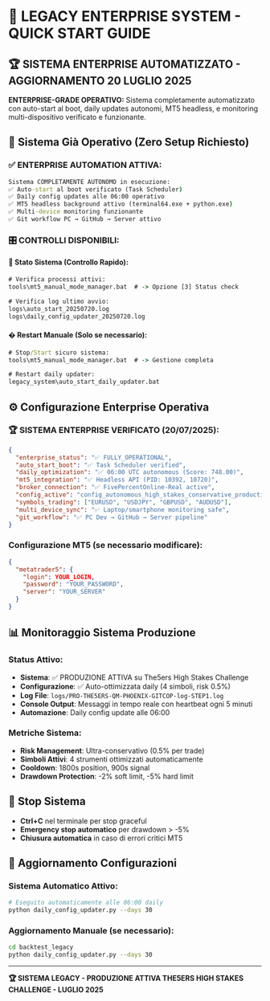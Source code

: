 # 🎯 LEGACY ENTERPRISE SYSTEM - QUICK START GUIDE

## 🏆 SISTEMA ENTERPRISE AUTOMATIZZATO - AGGIORNAMENTO 20 LUGLIO 2025

**ENTERPRISE-GRADE OPERATIVO:** Sistema completamente automatizzato con auto-start al boot, daily updates autonomi, MT5 headless, e monitoring multi-dispositivo verificato e funzionante.

## 🚀 Sistema Già Operativo (Zero Setup Richiesto)

### ✅ ENTERPRISE AUTOMATION ATTIVA:
```cmd
Sistema COMPLETAMENTE AUTONOMO in esecuzione:
✅ Auto-start al boot verificato (Task Scheduler)
✅ Daily config updates alle 06:00 operativo  
✅ MT5 headless background attivo (terminal64.exe + python.exe)
✅ Multi-device monitoring funzionante
✅ Git workflow PC → GitHub → Server attivo
```

### 🎛️ CONTROLLI DISPONIBILI:

#### 🤖 **Stato Sistema** (Controllo Rapido):
```cmd
# Verifica processi attivi:
tools\mt5_manual_mode_manager.bat  # -> Opzione [3] Status check

# Verifica log ultimo avvio:
logs\auto_start_20250720.log
logs\daily_config_updater_20250720.log
```

#### � **Restart Manuale** (Solo se necessario):
```cmd
# Stop/Start sicuro sistema:
tools\mt5_manual_mode_manager.bat  # -> Gestione completa

# Restart daily updater:
legacy_system\auto_start_daily_updater.bat
```

## ⚙️ Configurazione Enterprise Operativa

### 🏆 **SISTEMA ENTERPRISE VERIFICATO (20/07/2025):**
```json
{
  "enterprise_status": "✅ FULLY_OPERATIONAL",
  "auto_start_boot": "✅ Task Scheduler verified",
  "daily_optimization": "✅ 06:00 UTC autonomous (Score: 748.00)",
  "mt5_integration": "✅ Headless API (PID: 10392, 10720)",
  "broker_connection": "✅ FivePercentOnline-Real active",
  "config_active": "config_autonomous_high_stakes_conservative_production_ready.json",
  "symbols_trading": ["EURUSD", "USDJPY", "GBPUSD", "AUDUSD"],
  "multi_device_sync": "✅ Laptop/smartphone monitoring safe",
  "git_workflow": "✅ PC Dev → GitHub → Server pipeline"
}
```

### Configurazione MT5 (se necessario modificare):
```json
{
  "metatrader5": {
    "login": YOUR_LOGIN,
    "password": "YOUR_PASSWORD", 
    "server": "YOUR_SERVER"
  }
}
```

## 📊 Monitoraggio Sistema Produzione

### Status Attivo:
- **Sistema**: ✅ PRODUZIONE ATTIVA su The5ers High Stakes Challenge
- **Configurazione**: ✅ Auto-ottimizzata daily (4 simboli, risk 0.5%)
- **Log File**: `logs/PRO-THE5ERS-QM-PHOENIX-GITCOP-log-STEP1.log`
- **Console Output**: Messaggi in tempo reale con heartbeat ogni 5 minuti
- **Automazione**: Daily config update alle 06:00

### Metriche Sistema:
- **Risk Management**: Ultra-conservativo (0.5% per trade)
- **Simboli Attivi**: 4 strumenti ottimizzati automaticamente
- **Cooldown**: 1800s position, 900s signal
- **Drawdown Protection**: -2% soft limit, -5% hard limit

## 🛑 Stop Sistema

- **Ctrl+C** nel terminale per stop graceful
- **Emergency stop automatico** per drawdown > -5%
- **Chiusura automatica** in caso di errori critici MT5

## 🔄 Aggiornamento Configurazioni

### Sistema Automatico Attivo:
```bash
# Eseguito automaticamente alle 06:00 daily
python daily_config_updater.py --days 30
```

### Aggiornamento Manuale (se necessario):
```bash
cd backtest_legacy
python daily_config_updater.py --days 30
```

---

**🏆 SISTEMA LEGACY - PRODUZIONE ATTIVA THE5ERS HIGH STAKES CHALLENGE - LUGLIO 2025**
